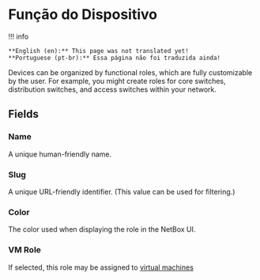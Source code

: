 # Função do Dispositivo

!!! info

    **English (en):** This page was not translated yet!
    **Portuguese (pt-br):** Essa página não foi traduzida ainda!

Devices can be organized by functional roles, which are fully customizable by the user. For example, you might create roles for core switches, distribution switches, and access switches within your network.

## Fields

### Name

A unique human-friendly name.

### Slug

A unique URL-friendly identifier. (This value can be used for filtering.)

### Color

The color used when displaying the role in the NetBox UI.

### VM Role

If selected, this role may be assigned to [virtual machines](../virtualization/virtualmachine.md)